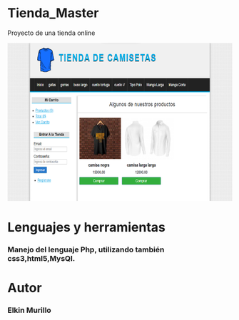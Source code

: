 # Tienda_Master
Proyecto de una tienda online

<img height='355' src='captura.png' alt='imagen_principal'>

# Lenguajes y herramientas
### Manejo del lenguaje Php, utilizando también css3,html5,MysQl.

# Autor 
### Elkin Murillo